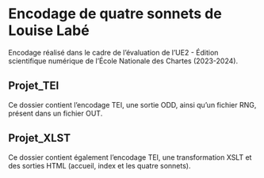 # Encodage de quatre sonnets de Louise Labé

Encodage réalisé dans le cadre de l’évaluation de l’UE2 - Édition scientifique numérique de l’École Nationale des Chartes (2023-2024).

## Projet_TEI
Ce dossier contient l’encodage TEI, une sortie ODD, ainsi qu’un fichier RNG, présent dans un fichier OUT.

## Projet_XLST
Ce dossier contient également l’encodage TEI, une transformation XSLT et des sorties HTML (accueil, index et les quatre sonnets).
